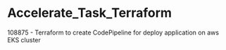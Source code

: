 # Accelerate_Task_Terraform
108875 - Terraform to create CodePipeline for deploy application on aws EKS cluster
